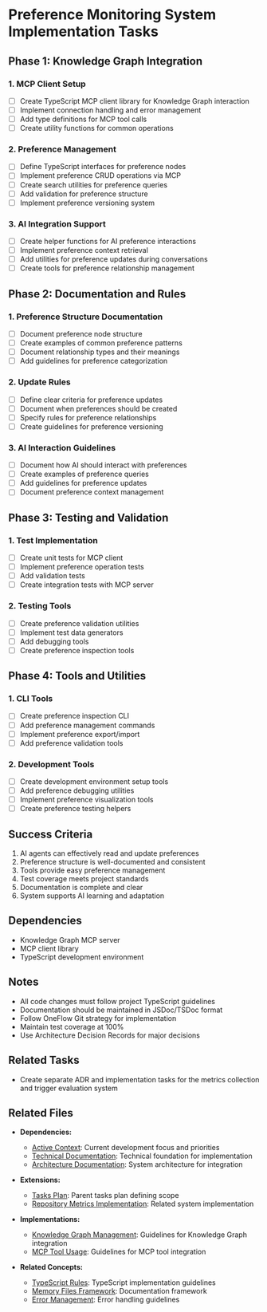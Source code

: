 # Preference Monitoring System Implementation Tasks

## Phase 1: Knowledge Graph Integration

### 1. MCP Client Setup

- [ ] Create TypeScript MCP client library for Knowledge Graph interaction
- [ ] Implement connection handling and error management
- [ ] Add type definitions for MCP tool calls
- [ ] Create utility functions for common operations

### 2. Preference Management

- [ ] Define TypeScript interfaces for preference nodes
- [ ] Implement preference CRUD operations via MCP
- [ ] Create search utilities for preference queries
- [ ] Add validation for preference structure
- [ ] Implement preference versioning system

### 3. AI Integration Support

- [ ] Create helper functions for AI preference interactions
- [ ] Implement preference context retrieval
- [ ] Add utilities for preference updates during conversations
- [ ] Create tools for preference relationship management

## Phase 2: Documentation and Rules

### 1. Preference Structure Documentation

- [ ] Document preference node structure
- [ ] Create examples of common preference patterns
- [ ] Document relationship types and their meanings
- [ ] Add guidelines for preference categorization

### 2. Update Rules

- [ ] Define clear criteria for preference updates
- [ ] Document when preferences should be created
- [ ] Specify rules for preference relationships
- [ ] Create guidelines for preference versioning

### 3. AI Interaction Guidelines

- [ ] Document how AI should interact with preferences
- [ ] Create examples of preference queries
- [ ] Add guidelines for preference updates
- [ ] Document preference context management

## Phase 3: Testing and Validation

### 1. Test Implementation

- [ ] Create unit tests for MCP client
- [ ] Implement preference operation tests
- [ ] Add validation tests
- [ ] Create integration tests with MCP server

### 2. Testing Tools

- [ ] Create preference validation utilities
- [ ] Implement test data generators
- [ ] Add debugging tools
- [ ] Create preference inspection tools

## Phase 4: Tools and Utilities

### 1. CLI Tools

- [ ] Create preference inspection CLI
- [ ] Add preference management commands
- [ ] Implement preference export/import
- [ ] Add preference validation tools

### 2. Development Tools

- [ ] Create development environment setup tools
- [ ] Add preference debugging utilities
- [ ] Implement preference visualization tools
- [ ] Create preference testing helpers

## Success Criteria

1. AI agents can effectively read and update preferences
2. Preference structure is well-documented and consistent
3. Tools provide easy preference management
4. Test coverage meets project standards
5. Documentation is complete and clear
6. System supports AI learning and adaptation

## Dependencies

- Knowledge Graph MCP server
- MCP client library
- TypeScript development environment

## Notes

- All code changes must follow project TypeScript guidelines
- Documentation should be maintained in JSDoc/TSDoc format
- Follow OneFlow Git strategy for implementation
- Maintain test coverage at 100%
- Use Architecture Decision Records for major decisions

## Related Tasks

- Create separate ADR and implementation tasks for the metrics collection and trigger evaluation system

## Related Files

- **Dependencies:**

  - [Active Context](/tasks/active_context.md): Current development focus and priorities
  - [Technical Documentation](/docs/technical.md): Technical foundation for implementation
  - [Architecture Documentation](/docs/architecture.md): System architecture for integration

- **Extensions:**

  - [Tasks Plan](/tasks/tasks_plan.md): Parent tasks plan defining scope
  - [Repository Metrics Implementation](/tasks/repository-metrics-implementation.md): Related system implementation

- **Implementations:**

  - [Knowledge Graph Management](/.cursor/rules/knowledge_graph_management.mdc): Guidelines for Knowledge Graph integration
  - [MCP Tool Usage](/.cursor/rules/mcp-tool-usage.mdc): Guidelines for MCP tool integration

- **Related Concepts:**
  - [TypeScript Rules](/.cursor/rules/typescript.mdc): TypeScript implementation guidelines
  - [Memory Files Framework](/.cursor/rules/memory_files.mdc): Documentation framework
  - [Error Management](/.cursor/rules/error-management.mdc): Error handling guidelines

